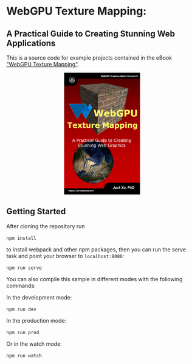 # WebGPU Texture Mapping: 
## A Practical Guide to Creating Stunning Web Applications

This is a source code for example projects contained in the eBook ["WebGPU Texture Mapping"](https://www.amazon.com/exec/obidos/ASIN/B0CGC9WL18/unicadinccom-20). 

<p align="center">
<a href="https://drxudotnet.com"><img src="src/assets/cover.jpg" width="200" height="320"></a>
</p>

## Getting Started

After cloning the repository run

```
npm install
```

to install webpack and other npm packages, then you can run the serve task and point your browser to `localhost:8080`:

```
npm run serve
```

You can also compile this sample in different modes with the following commands:

In the development mode:
```
npm run dev 
```

In the production mode:
```
npm run prod
```

Or in the watch mode:
```
npm run watch 
```

